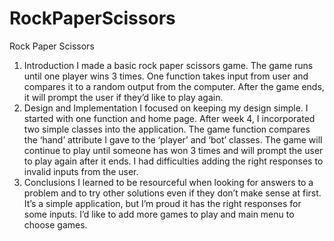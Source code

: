 # RockPaperScissors

Rock Paper Scissors
1. Introduction
I made a basic rock paper scissors game. The game runs until one player wins 3 times. One function takes input from user and compares it to a random output from the computer. After the game ends, it will prompt the user if they’d like to play again.
2. Design and Implementation
I focused on keeping my design simple. I started with one function and home page. After week 4, I incorporated two simple classes into the application. The game function compares the ‘hand’ attribute I gave to the ‘player’ and ‘bot’ classes. The game will continue to play until someone has won 3 times and will prompt the user to play again after it ends. I had difficulties adding the right responses to invalid inputs from the user.
3. Conclusions
I learned to be resourceful when looking for answers to a problem and to try other solutions even if they don’t make sense at first. It’s a simple application, but I’m proud it has the right responses for some inputs. I’d like to add more games to play and main menu to choose games.
